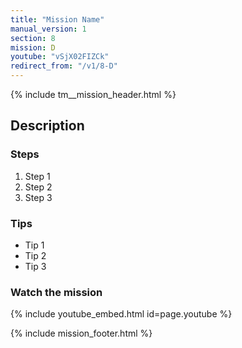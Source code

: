 ```yaml
---
title: "Mission Name"
manual_version: 1
section: 8
mission: D
youtube: "vSjX02FIZCk"
redirect_from: "/v1/8-D"
---
```


{% include tm__mission_header.html %}

## Description

### Steps

1. Step 1
2. Step 2
3. Step 3

### Tips

* Tip 1
* Tip 2
* Tip 3

### Watch the mission

{% include youtube_embed.html id=page.youtube %}

{% include mission_footer.html %}